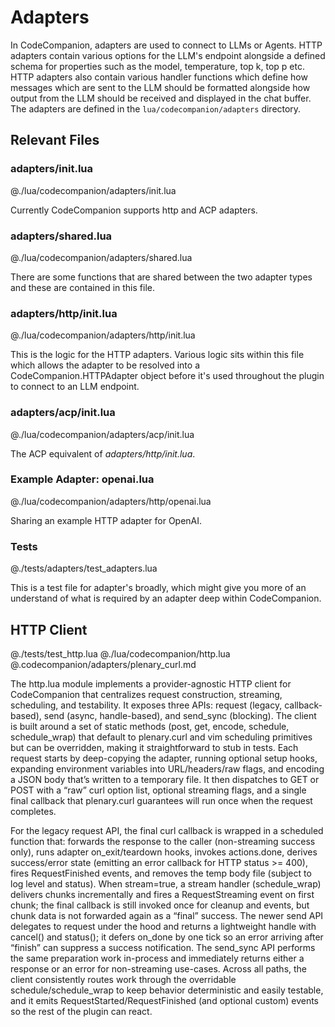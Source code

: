 # Adapters

In CodeCompanion, adapters are used to connect to LLMs or Agents. HTTP adapters contain various options for the LLM's endpoint alongside a defined schema for properties such as the model, temperature, top k, top p etc. HTTP adapters also contain various handler functions which define how messages which are sent to the LLM should be formatted alongside how output from the LLM should be received and displayed in the chat buffer. The adapters are defined in the `lua/codecompanion/adapters` directory.

## Relevant Files

### adapters/init.lua

@./lua/codecompanion/adapters/init.lua

Currently CodeCompanion supports http and ACP adapters.

### adapters/shared.lua

@./lua/codecompanion/adapters/shared.lua

There are some functions that are shared between the two adapter types and these are contained in this file.

### adapters/http/init.lua

@./lua/codecompanion/adapters/http/init.lua

This is the logic for the HTTP adapters. Various logic sits within this file which allows the adapter to be resolved into a CodeCompanion.HTTPAdapter object before it's used throughout the plugin to connect to an LLM endpoint.

### adapters/acp/init.lua

@./lua/codecompanion/adapters/acp/init.lua

The ACP equivalent of _adapters/http/init.lua_.

### Example Adapter: openai.lua

@./lua/codecompanion/adapters/http/openai.lua

Sharing an example HTTP adapter for OpenAI.

### Tests

@./tests/adapters/test_adapters.lua

This is a test file for adapter's broadly, which might give you more of an understand of what is required by an adapter deep within CodeCompanion.

## HTTP Client

@./tests/test_http.lua
@./lua/codecompanion/http.lua
@.codecompanion/adapters/plenary_curl.md

The http.lua module implements a provider-agnostic HTTP client for CodeCompanion that centralizes request construction, streaming, scheduling, and testability. It exposes three APIs: request (legacy, callback-based), send (async, handle-based), and send_sync (blocking). The client is built around a set of static methods (post, get, encode, schedule, schedule_wrap) that default to plenary.curl and vim scheduling primitives but can be overridden, making it straightforward to stub in tests. Each request starts by deep-copying the adapter, running optional setup hooks, expanding environment variables into URL/headers/raw flags, and encoding a JSON body that’s written to a temporary file. It then dispatches to GET or POST with a “raw” curl option list, optional streaming flags, and a single final callback that plenary.curl guarantees will run once when the request completes.

For the legacy request API, the final curl callback is wrapped in a scheduled function that: forwards the response to the caller (non-streaming success only), runs adapter on_exit/teardown hooks, invokes actions.done, derives success/error state (emitting an error callback for HTTP status >= 400), fires RequestFinished events, and removes the temp body file (subject to log level and status). When stream=true, a stream handler (schedule_wrap) delivers chunks incrementally and fires a RequestStreaming event on first chunk; the final callback is still invoked once for cleanup and events, but chunk data is not forwarded again as a “final” success. The newer send API delegates to request under the hood and returns a lightweight handle with cancel() and status(); it defers on_done by one tick so an error arriving after “finish” can suppress a success notification. The send_sync API performs the same preparation work in-process and immediately returns either a response or an error for non-streaming use-cases. Across all paths, the client consistently routes work through the overridable schedule/schedule_wrap to keep behavior deterministic and easily testable, and it emits RequestStarted/RequestFinished (and optional custom) events so the rest of the plugin can react.

